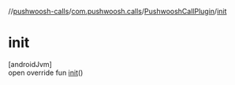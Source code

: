 //[pushwoosh-calls](../../../index.md)/[com.pushwoosh.calls](../index.md)/[PushwooshCallPlugin](index.md)/[init](init.md)

# init

[androidJvm]\
open override fun [init](init.md)()
